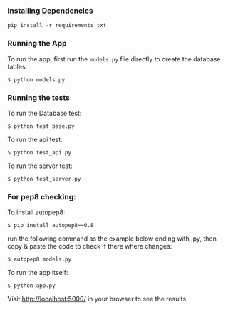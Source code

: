 ### Installing Dependencies

```
pip install -r requirements.txt
```

### Running the App

To run the app, first run the `models.py` file directly to create the database tables:

```
$ python models.py
```
### Running the tests

To run the Database test:

```
$ python test_base.py
```

To run the api test:

```
$ python test_api.py
```

To run the server test:

```
$ python test_server.py
```
### For pep8 checking:

To install autopep8:

```
$ pip install autopep8==0.8
```

run the following command as the example below ending with .py,
then copy & paste the code to check if there where changes:

```
$ autopep8 models.py
```

To run the app itself:

```
$ python app.py
```

Visit [http://localhost:5000/](http://localhost:5000/) in your browser to see the results.
